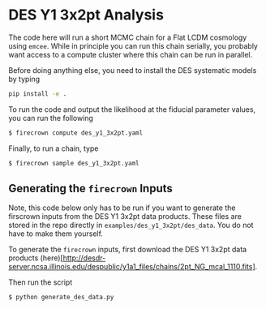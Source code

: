 # DES Y1 3x2pt Analysis

The code here will run a short MCMC chain for a Flat LCDM cosmology using
`emcee`. While in principle you can run this chain serially, you probably
want access to a compute cluster where this chain can be run in parallel.

Before doing anything else, you need to install the DES systematic models by
typing

```bash
pip install -e .
```

To run the code and output the likelihood at the fiducial parameter values,
you can run the following

```bash
$ firecrown compute des_y1_3x2pt.yaml
```

Finally, to run a chain, type

```bash
$ firecrown sample des_y1_3x2pt.yaml
```

## Generating the `firecrown` Inputs

Note, this code below only has to be run if you want to generate the firscrown
inputs from the DES Y1 3x2pt data products. These files are stored in the repo
directly in `examples/des_y1_3x2pt/des_data`. You do not have to make them
yourself.

To generate the `firecrown` inputs, first download the DES Y1 3x2pt
data products (here)[http://desdr-server.ncsa.illinois.edu/despublic/y1a1_files/chains/2pt_NG_mcal_1110.fits].

Then run the script

```bash
$ python generate_des_data.py
```

